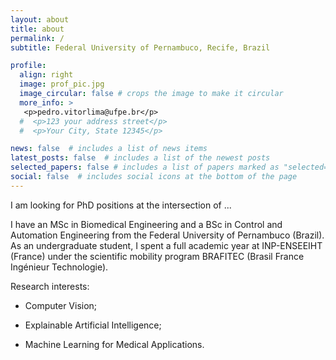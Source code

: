 ```yaml
---
layout: about
title: about
permalink: /
subtitle: Federal University of Pernambuco, Recife, Brazil

profile:
  align: right
  image: prof_pic.jpg
  image_circular: false # crops the image to make it circular
  more_info: >
   <p>pedro.vitorlima@ufpe.br</p>
  #  <p>123 your address street</p>
  #  <p>Your City, State 12345</p>

news: false  # includes a list of news items
latest_posts: false  # includes a list of the newest posts
selected_papers: false # includes a list of papers marked as "selected={true}"
social: false  # includes social icons at the bottom of the page
---
```


I am looking for PhD positions at the intersection of ...

I have an MSc in Biomedical Engineering and a BSc in Control and Automation Engineering from the Federal University of Pernambuco (Brazil). As an undergraduate student, I spent a full academic year at INP-ENSEEIHT (France) under the scientific mobility program BRAFITEC (Brasil France Ingénieur Technologie).

Research interests:

  - Computer Vision;

  - Explainable Artificial Intelligence;

  - Machine Learning for Medical Applications.
